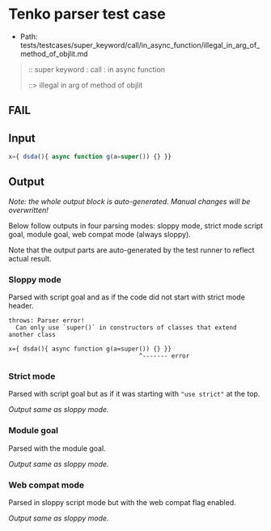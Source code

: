 # Tenko parser test case

- Path: tests/testcases/super_keyword/call/in_async_function/illegal_in_arg_of_method_of_objlit.md

> :: super keyword : call : in async function
>
> ::> illegal in arg of method of objlit
## FAIL

## Input


`````js
x={ dsda(){ async function g(a=super()) {} }}
`````

## Output

_Note: the whole output block is auto-generated. Manual changes will be overwritten!_

Below follow outputs in four parsing modes: sloppy mode, strict mode script goal, module goal, web compat mode (always sloppy).

Note that the output parts are auto-generated by the test runner to reflect actual result.

### Sloppy mode

Parsed with script goal and as if the code did not start with strict mode header.

`````
throws: Parser error!
  Can only use `super()` in constructors of classes that extend another class

x={ dsda(){ async function g(a=super()) {} }}
                                    ^------- error
`````

### Strict mode

Parsed with script goal but as if it was starting with `"use strict"` at the top.

_Output same as sloppy mode._

### Module goal

Parsed with the module goal.

_Output same as sloppy mode._

### Web compat mode

Parsed in sloppy script mode but with the web compat flag enabled.

_Output same as sloppy mode._
